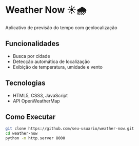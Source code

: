 # Weather Now ☀️🌧️

Aplicativo de previsão do tempo com geolocalização

## Funcionalidades
- Busca por cidade
- Detecção automática de localização
- Exibição de temperatura, umidade e vento

## Tecnologias
- HTML5, CSS3, JavaScript
- API OpenWeatherMap

## Como Executar
```bash
git clone https://github.com/seu-usuario/weather-now.git
cd weather-now
python -m http.server 8000